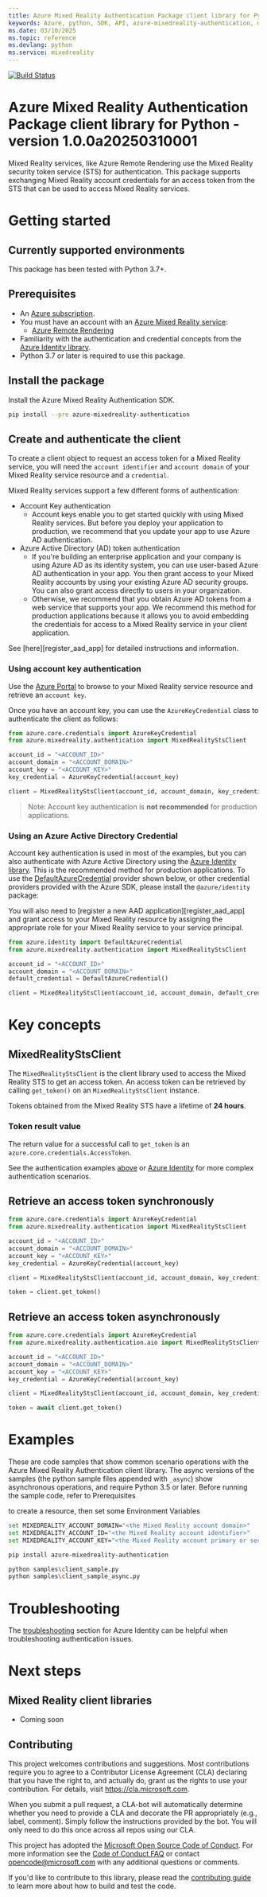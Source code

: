 ```yaml
---
title: Azure Mixed Reality Authentication Package client library for Python
keywords: Azure, python, SDK, API, azure-mixedreality-authentication, mixedreality
ms.date: 03/10/2025
ms.topic: reference
ms.devlang: python
ms.service: mixedreality
---
```

[![Build Status](https://dev.azure.com/azure-sdk/public/_apis/build/status/azure-sdk-for-python.client?branchName=master)](https://dev.azure.com/azure-sdk/public/_build/latest?definitionId=46?branchName=master)

# Azure Mixed Reality Authentication Package client library for Python - version 1.0.0a20250310001 


Mixed Reality services, like Azure Remote Rendering use the Mixed Reality security
token service (STS) for authentication. This package supports exchanging Mixed Reality account credentials for an access
token from the STS that can be used to access Mixed Reality services.

# Getting started

## Currently supported environments

This package has been tested with Python 3.7+.

## Prerequisites

- An [Azure subscription][azure_sub].
- You must have an account with an [Azure Mixed Reality service](https://azure.microsoft.com/topic/mixed-reality/):
  - [Azure Remote Rendering](/azure/remote-rendering/)
- Familiarity with the authentication and credential concepts from the [Azure Identity library][azure_identity].
- Python 3.7 or later is required to use this package.

## Install the package

Install the Azure Mixed Reality Authentication SDK.

```bash
pip install --pre azure-mixedreality-authentication
```

## Create and authenticate the client

To create a client object to request an access token for a Mixed Reality service, you will need the `account identifier`
and `account domain` of your Mixed Reality service resource and a `credential`.

Mixed Reality services support a few different forms of authentication:

- Account Key authentication
  - Account keys enable you to get started quickly with using Mixed Reality services. But before you deploy your application
    to production, we recommend that you update your app to use Azure AD authentication.
- Azure Active Directory (AD) token authentication
  - If you're building an enterprise application and your company is using Azure AD as its identity system, you can use
    user-based Azure AD authentication in your app. You then grant access to your Mixed Reality accounts by using your
    existing Azure AD security groups. You can also grant access directly to users in your organization.
  - Otherwise, we recommend that you obtain Azure AD tokens from a web service that supports your app. We recommend this
    method for production applications because it allows you to avoid embedding the credentials for access to a Mixed
    Reality service in your client application.

See [here][register_aad_app] for detailed instructions and information.

### Using account key authentication

Use the [Azure Portal][azure_portal] to browse to your Mixed Reality service resource and retrieve an `account key`.

Once you have an account key, you can use the `AzureKeyCredential` class to authenticate the client as follows:

```python
from azure.core.credentials import AzureKeyCredential
from azure.mixedreality.authentication import MixedRealityStsClient

account_id = "<ACCOUNT_ID>"
account_domain = "<ACCOUNT_DOMAIN>"
account_key = "<ACCOUNT_KEY>"
key_credential = AzureKeyCredential(account_key)

client = MixedRealityStsClient(account_id, account_domain, key_credential)
```

> Note: Account key authentication is **not recommended** for production applications.

### Using an Azure Active Directory Credential

Account key authentication is used in most of the examples, but you can also authenticate with Azure Active Directory
using the [Azure Identity library][azure_identity]. This is the recommended method for production applications. To use
the [DefaultAzureCredential][defaultazurecredential] provider shown below, or other credential providers provided with
the Azure SDK, please install the `@azure/identity` package:

You will also need to [register a new AAD application][register_aad_app] and grant access to your Mixed Reality resource
by assigning the appropriate role for your Mixed Reality service to your service principal.

```python
from azure.identity import DefaultAzureCredential
from azure.mixedreality.authentication import MixedRealityStsClient

account_id = "<ACCOUNT_ID>"
account_domain = "<ACCOUNT_DOMAIN>"
default_credential = DefaultAzureCredential()

client = MixedRealityStsClient(account_id, account_domain, default_credential)
```

# Key concepts

## MixedRealityStsClient

The `MixedRealityStsClient` is the client library used to access the Mixed Reality STS to get an access token. An access
token can be retrieved by calling `get_token()` on an `MixedRealityStsClient` instance.

Tokens obtained from the Mixed Reality STS have a lifetime of **24 hours**.

### Token result value

The return value for a successful call to `get_token` is an `azure.core.credentials.AccessToken`.

See the authentication examples [above](#create-and-authenticate-the-client) or [Azure Identity][azure_identity] for more complex
authentication scenarios.

## Retrieve an access token synchronously

```python
from azure.core.credentials import AzureKeyCredential
from azure.mixedreality.authentication import MixedRealityStsClient

account_id = "<ACCOUNT_ID>"
account_domain = "<ACCOUNT_DOMAIN>"
account_key = "<ACCOUNT_KEY>"
key_credential = AzureKeyCredential(account_key)

client = MixedRealityStsClient(account_id, account_domain, key_credential)

token = client.get_token()
```

## Retrieve an access token asynchronously

```python
from azure.core.credentials import AzureKeyCredential
from azure.mixedreality.authentication.aio import MixedRealityStsClient

account_id = "<ACCOUNT_ID>"
account_domain = "<ACCOUNT_DOMAIN>"
account_key = "<ACCOUNT_KEY>"
key_credential = AzureKeyCredential(account_key)

client = MixedRealityStsClient(account_id, account_domain, key_credential)

token = await client.get_token()
```

# Examples

These are code samples that show common scenario operations with the Azure Mixed Reality Authentication client library.
The async versions of the samples (the python sample files appended with `_async`) show asynchronous operations,
and require Python 3.5 or later.
Before running the sample code, refer to Prerequisites
<!-- [Prerequisites](#Prerequisites) -->
to create a resource, then set some Environment Variables

```bash
set MIXEDREALITY_ACCOUNT_DOMAIN="<the Mixed Reality account domain>"
set MIXEDREALITY_ACCOUNT_ID="<the Mixed Reality account identifier>"
set MIXEDREALITY_ACCOUNT_KEY="<the Mixed Reality account primary or secondary key>"

pip install azure-mixedreality-authentication

python samples\client_sample.py
python samples\client_sample_async.py
```

# Troubleshooting

The [troubleshooting](https://github.com/Azure/azure-sdk-for-python/tree/main/sdk/identity/azure-identity#troubleshooting)
section for Azure Identity can be helpful when troubleshooting authentication issues.

# Next steps

## Mixed Reality client libraries

- Coming soon

## Contributing

This project welcomes contributions and suggestions. Most contributions require you to agree to a
Contributor License Agreement (CLA) declaring that you have the right to, and actually do, grant us
the rights to use your contribution. For details, visit https://cla.microsoft.com.

When you submit a pull request, a CLA-bot will automatically determine whether you need to provide
a CLA and decorate the PR appropriately (e.g., label, comment). Simply follow the instructions
provided by the bot. You will only need to do this once across all repos using our CLA.

This project has adopted the [Microsoft Open Source Code of Conduct](https://opensource.microsoft.com/codeofconduct/).
For more information see the [Code of Conduct FAQ](https://opensource.microsoft.com/codeofconduct/faq/) or
contact [opencode@microsoft.com](mailto:opencode@microsoft.com) with any additional questions or comments.

If you'd like to contribute to this library, please read the
[contributing guide](https://github.com/Azure/azure-sdk-for-python/blob/main/CONTRIBUTING.md) to learn more about how to
build and test the code.



[azure_cli]: /cli/azure
[azure_sub]: https://azure.microsoft.com/free/
[azure_portal]: https://portal.azure.com
[azure_identity]: https://github.com/Azure/azure-sdk-for-python/tree/main/sdk/identity/azure-identity
[defaultazurecredential]: https://github.com/Azure/azure-sdk-for-python/tree/main/sdk/identity/azure-identity#defaultazurecredential

